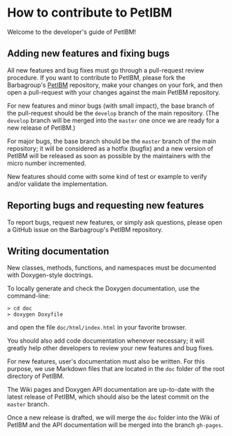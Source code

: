 # How to contribute to PetIBM

Welcome to the developer's guide of PetIBM!

## Adding new features and fixing bugs

All new features and bug fixes must go through a pull-request review procedure.
If you want to contribute to PetIBM, please fork the Barbagroup's [PetIBM](https://github.com/barbagroup/PetIBM) repository, make your changes on your fork, and then open a pull-request with your changes against the main PetIBM repository.

For new features and minor bugs (with small impact), the base branch of the pull-request should be the `develop` branch of the main repository.
(The `develop` branch will be merged into the `master` one once we are ready for a new release of PetIBM.)

For major bugs, the base branch should be the `master` branch of the main repository; it will be considered as a hotfix (bugfix) and a new version of PetIBM will be released as soon as possible by the maintainers with the micro number incremented.

New features should come with some kind of test or example to verify and/or validate the implementation.


## Reporting bugs and requesting new features

To report bugs, request new features, or simply ask questions, please open a GitHub issue on the Barbagroup's PetIBM repository.


## Writing documentation

New classes, methods, functions, and namespaces must be documented with Doxygen-style doctrings.

To locally generate and check the Doxygen documentation, use the command-line:

    > cd doc
    > doxygen Doxyfile

and open the file `doc/html/index.html` in your favorite browser.

You should also add code documentation whenever necessary; it will greatly help other developers to review your new features and bug fixes.

For new features, user's documentation must also be written.
For this purpose, we use Markdown files that are located in the `doc` folder of the root directory of PetIBM.

The Wiki pages and Doxygen API documentation are up-to-date with the latest release of PetIBM, which should also be the latest commit on the `master` branch.

Once a new release is drafted, we will merge the `doc` folder into the Wiki of PetIBM and the API documentation will be merged into the branch `gh-pages`.
